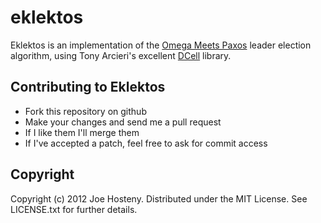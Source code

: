 eklektos
========

Eklektos is an implementation of the [Omega Meets Paxos](http://research.microsoft.com/pubs/64674/paxos-leader.pdf)
leader election algorithm, using Tony Arcieri's excellent [DCell](https://github.com/celluloid/dcell) library.

Contributing to Eklektos
-------------------------

* Fork this repository on github
* Make your changes and send me a pull request
* If I like them I'll merge them
* If I've accepted a patch, feel free to ask for commit access

Copyright
---------

Copyright (c) 2012 Joe Hosteny. Distributed under the MIT License.
See LICENSE.txt for further details.
